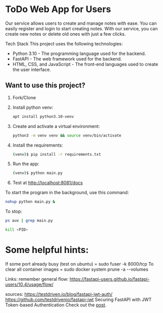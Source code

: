 # ToDo Web App for Users

Our service allows users to create and manage notes with ease. You can easily register and login to start creating notes. With our service, you can create new notes or delete old ones with just a few clicks.

Tech Stack
This project uses the following technologies:

- Python 3.10 - The programming language used for the backend.
- FastAPI - The web framework used for the backend.
- HTML, CSS, and JavaScript - The front-end languages used to create the user interface.

## Want to use this project?

1. Fork/Clone

1. Install python venv:

    ```sh
    apt install python3.10-venv
    ```

1. Create and activate a virtual environment:

    ```sh
    python3 -m venv venv && source venv/bin/activate
    ```

1. Install the requirements:

    ```sh
    (venv)$ pip install -r requirements.txt
    ```

1. Run the app:

    ```sh
    (venv)$ python main.py
    ```

1. Test at [http://localhost:8081/docs](http://localhost:8081/docs)

To start the program in the background, use this command:
```sh
nohup python main.py &
```

To stop:
```sh
ps aux | grep main.py
```
```sh
kill <PID>
```

# Some helpful hints:

If some port already busy (test on ubuntu) = sudo fuser -k 8000/tcp
To clear all container images              = sudo docker system prune -a --volumes

Links:
remember general flow:
https://fastapi-users.github.io/fastapi-users/10.4/usage/flow/


sources:
https://testdriven.io/blog/fastapi-jwt-auth/
https://github.com/testdrivenio/fastapi-jwt
Securing FastAPI with JWT Token-based Authentication
Check out the [post](https://testdriven.io/blog/fastapi-jwt-auth/).